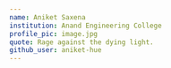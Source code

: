 ```yaml
---
name: Aniket Saxena
institution: Anand Engineering College
profile_pic: image.jpg
quote: Rage against the dying light.
github_user: aniket-hue
---
```

